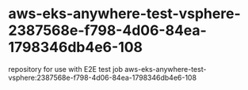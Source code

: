 # aws-eks-anywhere-test-vsphere-2387568e-f798-4d06-84ea-1798346db4e6-108
repository for use with E2E test job aws-eks-anywhere-test-vsphere:2387568e-f798-4d06-84ea-1798346db4e6-108
